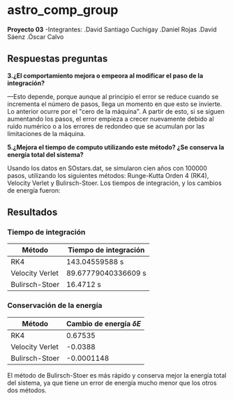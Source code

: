 # astro_comp_group
**Proyecto 03**
-Integrantes:
.David Santiago Cuchigay 
.Daniel Rojas
.David Sáenz 
.Óscar Calvo
## Respuestas preguntas
**3.¿El comportamiento mejora o empeora al modificar el paso de la integración?**

—Esto depende, porque aunque al principio el error se reduce cuando se incrementa el número de pasos, llega un momento en que esto se invierte. Lo anterior ocurre por el "cero de la máquina". A partir de esto, si se siguen aumentando los pasos, el error empieza a crecer nuevamente debido al ruido numérico o a los errores de redondeo que se acumulan por las limitaciones de la máquina.

**5.¿Mejora el tiempo de computo utilizando este método? ¿Se conserva la energía total del sistema?**

Usando los datos en SOstars.dat, se simularon cien años con 100000 pasos, utilizando los siguientes métodos: Runge-Kutta Orden 4 (RK4), Velocity Verlet y Bulirsch-Stoer. Los tiempos de integración, y los cambios de energía fueron:

## Resultados
### Tiempo de integración
| Método              | Tiempo de integración |
|---------------------|----------------------|
| RK4                 | 143.04559588 s       |
| Velocity Verlet     | 89.67779040336609 s  |
| Bulirsch-Stoer      | 16.4712 s            |

### Conservación de la energía
| Método              | Cambio de energía $\delta E$   |
|---------------------|----------------------|
|RK4                  | 0.67535              |
|Velocity Verlet      | -0.0388              |
|Bulirsch-Stoer       | -0.0001148           |


El método de Bulirsch-Stoer es más rápido y conserva mejor la energía total del sistema, ya que tiene un error de energía mucho menor que los otros dos métodos.
